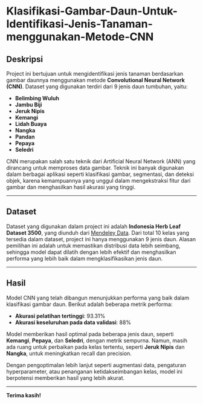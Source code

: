 # Klasifikasi-Gambar-Daun-Untuk-Identifikasi-Jenis-Tanaman-menggunakan-Metode-CNN

## **Deskripsi**
Project ini bertujuan untuk mengidentifikasi jenis tanaman berdasarkan gambar daunnya menggunakan metode **Convolutional Neural Network (CNN)**. Dataset yang digunakan terdiri dari 9 jenis daun tumbuhan, yaitu:  
- **Belimbing Wuluh**  
- **Jambu Biji**  
- **Jeruk Nipis**  
- **Kemangi**  
- **Lidah Buaya**  
- **Nangka**  
- **Pandan**  
- **Pepaya**  
- **Seledri**  

CNN merupakan salah satu teknik dari Artificial Neural Network (ANN) yang dirancang untuk memproses data gambar. Teknik ini banyak digunakan dalam berbagai aplikasi seperti klasifikasi gambar, segmentasi, dan deteksi objek, karena kemampuannya yang unggul dalam mengekstraksi fitur dari gambar dan menghasilkan hasil akurasi yang tinggi.

---

## **Dataset**
Dataset yang digunakan dalam project ini adalah **Indonesia Herb Leaf Dataset 3500**, yang diunduh dari [Mendeley Data](https://data.mendeley.com/datasets/s82j8dh4rr/1). Dari total 10 kelas yang tersedia dalam dataset, project ini hanya menggunakan 9 jenis daun. Alasan pemilihan ini adalah untuk memastikan distribusi data lebih seimbang, sehingga model dapat dilatih dengan lebih efektif dan menghasilkan performa yang lebih baik dalam mengklasifikasikan jenis daun.

---

## **Hasil**
Model CNN yang telah dibangun menunjukkan performa yang baik dalam klasifikasi gambar daun. Berikut adalah beberapa metrik performa:  
- **Akurasi pelatihan tertinggi**: 93.31%  
- **Akurasi keseluruhan pada data validasi**: 88%  

Model memberikan hasil optimal pada beberapa jenis daun, seperti **Kemangi**, **Pepaya**, dan **Seledri**, dengan metrik sempurna. Namun, masih ada ruang untuk perbaikan pada kelas tertentu, seperti **Jeruk Nipis** dan **Nangka**, untuk meningkatkan recall dan precision.

Dengan pengoptimalan lebih lanjut seperti augmentasi data, pengaturan hyperparameter, atau penanganan ketidakseimbangan kelas, model ini berpotensi memberikan hasil yang lebih akurat.

---

**Terima kasih!**
